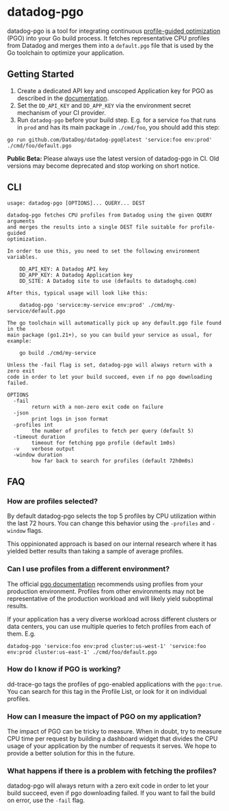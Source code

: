 # datadog-pgo

datadog-pgo is a tool for integrating continuous [profile-guided optimization](https://go.dev/doc/pgo) (PGO) into your Go build process. It fetches representative CPU profiles from Datadog and merges them into a `default.pgo` file that is used by the Go toolchain to optimize your application.

## Getting Started

1. Create a dedicated API key and unscoped Application key for PGO as described in the [documentation](https://docs.datadoghq.com/account_management/api-app-keys/).
2. Set the `DD_API_KEY` and `DD_APP_KEY` via the environment secret mechanism of your CI provider.
3. Run `datadog-pgo` before your build step. E.g. for a service `foo` that runs in `prod` and has its main package in `./cmd/foo`, you should add this step:

```
go run github.com/DataDog/datadog-pgo@latest 'service:foo env:prod' ./cmd/foo/default.pgo
```

**Public Beta:** Please always use the latest version of datadog-pgo in CI. Old versions may become deprecated and stop working on short notice.

## CLI

<!-- scripts/update_readme.go -->
```
usage: datadog-pgo [OPTIONS]... QUERY... DEST

datadog-pgo fetches CPU profiles from Datadog using the given QUERY arguments
and merges the results into a single DEST file suitable for profile-guided
optimization.

In order to use this, you need to set the following environment variables.

	DD_API_KEY: A Datadog API key
	DD_APP_KEY: A Datadog Application key
	DD_SITE: A Datadog site to use (defaults to datadoghq.com)

After this, typical usage will look like this:

	datadog-pgo 'service:my-service env:prod' ./cmd/my-service/default.pgo

The go toolchain will automatically pick up any default.pgo file found in the
main package (go1.21+), so you can build your service as usual, for example:

	go build ./cmd/my-service

Unless the -fail flag is set, datadog-pgo will always return with a zero exit
code in order to let your build succeed, even if no pgo downloading failed.

OPTIONS
  -fail
    	return with a non-zero exit code on failure
  -json
    	print logs in json format
  -profiles int
    	the number of profiles to fetch per query (default 5)
  -timeout duration
    	timeout for fetching pgo profile (default 1m0s)
  -v	verbose output
  -window duration
    	how far back to search for profiles (default 72h0m0s)
```
<!-- scripts/update_readme.go -->

## FAQ

### How are profiles selected?

By default datadog-pgo selects the top 5 profiles by CPU utilization within the last 72 hours. You can change this behavior using the `-profiles` and `-window` flags.

This oppinionated approach is based on our internal research where it has yielded better results than taking a sample of average profiles.

### Can I use profiles from a different environment?

The official [pgo documentation](https://go.dev/doc/pgo) recommends using profiles from your production environment. Profiles from other environments may not be representative of the production workload and will likely yield suboptimal results.

If your application has a very diverse workload across different clusters or data centers, you can use multiple queries to fetch profiles from each of them. E.g.

```
datadog-pgo 'service:foo env:prod cluster:us-west-1' 'service:foo env:prod cluster:us-east-1' ./cmd/foo/default.pgo
```

### How do I know if PGO is working?

dd-trace-go tags the profiles of pgo-enabled applications with the `pgo:true`. You can search for this tag in the Profile List, or look for it on individual profiles.

### How can I measure the impact of PGO on my application?

The impact of PGO can be tricky to measure. When in doubt, try to measure CPU time per request by building a dashboard widget that divides the CPU usage of your application by the number of requests it serves. We hope to provide a better solution for this in the future.

### What happens if there is a problem with fetching the profiles?

datadog-pgo will always return with a zero exit code in order to let your build succeed, even if pgo downloading failed. If you want to fail the build on error, use the `-fail` flag.
